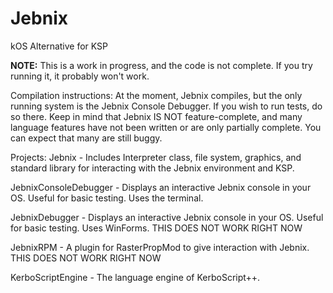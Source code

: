 Jebnix
======

kOS Alternative for KSP

**NOTE:** This is a work in progress, and the code is not complete. If you try running it, it probably won't work.

Compilation instructions:
At the moment, Jebnix compiles, but the only running system is the Jebnix Console Debugger. If you wish to run tests,
do so there. Keep in mind that Jebnix IS NOT feature-complete, and many language features have not been written or
are only partially complete. You can expect that many are still buggy.

Projects:
Jebnix - Includes Interpreter class, file system, graphics, and standard library for interacting with the Jebnix
environment and KSP.

JebnixConsoleDebugger - Displays an interactive Jebnix console in your OS. Useful for basic testing. Uses the terminal.

JebnixDebugger - Displays an interactive Jebnix console in your OS. Useful for basic testing. Uses WinForms. 
THIS DOES NOT WORK RIGHT NOW

JebnixRPM - A plugin for RasterPropMod to give interaction with Jebnix. THIS DOES NOT WORK RIGHT NOW

KerboScriptEngine - The language engine of KerboScript++.
